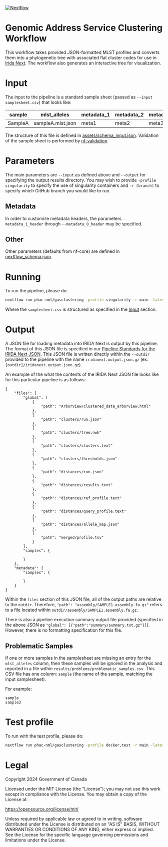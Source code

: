 [![Nextflow](https://img.shields.io/badge/nextflow-%E2%89%A523.04.3-brightgreen.svg)](https://www.nextflow.io/)

# Genomic Address Service Clustering Workflow

This workflow takes provided JSON-formatted MLST profiles and converts them into a phylogenetic tree with associated flat cluster codes for use in [Irida Next](https://github.com/phac-nml/irida-next). The workflow also generates an interactive tree for visualization.

# Input

The input to the pipeline is a standard sample sheet (passed as `--input samplesheet.csv`) that looks like:

| sample  | mlst_alleles      | metadata_1 | metadata_2 | metadata_3 | metadata_4 | metadata_5 | metadata_6 | metadata_7 | metadata_8 |
| ------- | ----------------- | ---------- | ---------- | ---------- | ---------- | ---------- | ---------- | ---------- | ---------- |
| SampleA | sampleA.mlst.json | meta1      | meta2      | meta3      | meta4      | meta5      | meta6      | meta7      | meta8      |

The structure of this file is defined in [assets/schema_input.json](assets/schema_input.json). Validation of the sample sheet is performed by [nf-validation](https://nextflow-io.github.io/nf-validation/).

# Parameters

The main parameters are `--input` as defined above and `--output` for specifying the output results directory. You may wish to provide `-profile singularity` to specify the use of singularity containers and `-r [branch]` to specify which GitHub branch you would like to run.

## Metadata

In order to customize metadata headers, the parameters `--metadata_1_header` through `--metadata_8_header` may be specified.

## Other

Other parameters (defaults from nf-core) are defined in [nextflow_schema.json](nextflow_schmea.json).

# Running

To run the pipeline, please do:

```bash
nextflow run phac-nml/gasclustering -profile singularity -r main -latest --input assets/samplesheet.csv --outdir results
```

Where the `samplesheet.csv` is structured as specified in the [Input](#input) section.

# Output

A JSON file for loading metadata into IRIDA Next is output by this pipeline. The format of this JSON file is specified in our [Pipeline Standards for the IRIDA Next JSON](https://github.com/phac-nml/pipeline-standards#32-irida-next-json). This JSON file is written directly within the `--outdir` provided to the pipeline with the name `iridanext.output.json.gz` (ex: `[outdir]/iridanext.output.json.gz`).

An example of the what the contents of the IRIDA Next JSON file looks like for this particular pipeline is as follows:

```
{
    "files": {
        "global": [
            {
                "path": "ArborView/clustered_data_arborview.html"
            },
            {
                "path": "clusters/run.json"
            },
            {
                "path": "clusters/tree.nwk"
            },
            {
                "path": "clusters/clusters.text"
            },
            {
                "path": "clusters/thresholds.json"
            },
            {
                "path": "distances/run.json"
            },
            {
                "path": "distances/results.text"
            },
            {
                "path": "distances/ref_profile.text"
            },
            {
                "path": "distances/query_profile.text"
            },
            {
                "path": "distances/allele_map.json"
            },
            {
                "path": "merged/profile.tsv"
            }
        ],
        "samples": {

        }
    },
    "metadata": {
        "samples": {

        }
    }
}
```

Within the `files` section of this JSON file, all of the output paths are relative to the `outdir`. Therefore, `"path": "assembly/SAMPLE1.assembly.fa.gz"` refers to a file located within `outdir/assembly/SAMPLE1.assembly.fa.gz`.

There is also a pipeline execution summary output file provided (specified in the above JSON as `"global": [{"path":"summary/summary.txt.gz"}]`). However, there is no formatting specification for this file.

## Problematic Samples

If one or more samples in the samplesheet are missing an entry for the `mlst_alleles` column, then these samples will be ignored in the analysis and reported in a file within `results/problems/problematic_samples.csv`. This CSV file has one column: `sample` (the name of the sample, matching the input samplesheet).

For example:

```
sample
sample3
```

# Test profile

To run with the test profile, please do:

```bash
nextflow run phac-nml/gasclustering -profile docker,test -r main -latest --outdir results
```

# Legal

Copyright 2024 Government of Canada

Licensed under the MIT License (the "License"); you may not use
this work except in compliance with the License. You may obtain a copy of the
License at:

https://opensource.org/license/mit/

Unless required by applicable law or agreed to in writing, software distributed
under the License is distributed on an "AS IS" BASIS, WITHOUT WARRANTIES OR
CONDITIONS OF ANY KIND, either express or implied. See the License for the
specific language governing permissions and limitations under the License.
